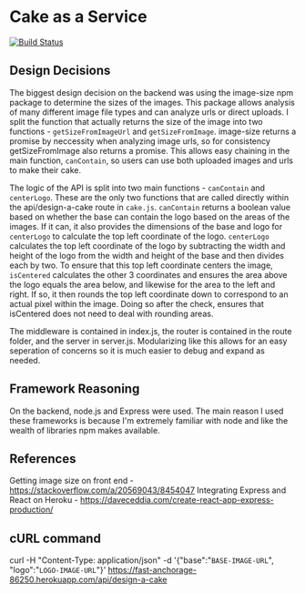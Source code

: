# Cake as a Service
[![Build Status](https://travis-ci.org/mattpeebles/CakeAsAService.svg?branch=master)](https://travis-ci.org/mattpeebles/CakeAsAService)

## Design Decisions
The biggest design decision on the backend was using the image-size npm package to determine the sizes of the images. This package allows analysis of many different image file types and can analyze urls or direct uploads.
	I split the function that actually returns the size of the image into two functions - `getSizeFromImageUrl` and `getSizeFromImage`. image-size returns a promise by neccessity when analyzing image urls, so for consistency getSizeFromImage also returns a promise. This allows easy chaining in the main function, `canContain`, so users can use both uploaded images and urls to make their cake.

The logic of the API is split into two main functions - `canContain` and `centerLogo`. These are the only two functions that are called directly within the api/design-a-cake route in `cake.js`.
	`canContain` returns a boolean value based on whether the base can contain the logo based on the areas of the images. If it can, it also provides the dimensions of the base and logo for `centerLogo` to calculate the top left coordinate of the logo.
	`centerLogo` calculates the top left coordinate of the logo by subtracting the width and height of the logo from the width and height of the base and then divides each by two. To ensure that this top left coordinate centers the image, `isCentered` calculates the other 3 coordinates and ensures the area above the logo equals the area below, and likewise for the area to the left and right. If so,
	it then rounds the top left coordinate down to correspond to an actual pixel within the image. Doing so after the check, ensures that isCentered does not need to deal with rounding areas. 

The middleware is contained in index.js, the router is contained in the route folder, and the server in server.js. Modularizing like this allows for an easy seperation of concerns so it is much easier to debug and expand as needed.



## Framework Reasoning
On the backend, node.js and Express were used. The main reason I used these frameworks is because I'm extremely familiar with node and like the wealth of libraries npm makes available.

## References
Getting image size on front end - https://stackoverflow.com/a/20569043/8454047
Integrating Express and React on Heroku - https://daveceddia.com/create-react-app-express-production/


## cURL command
curl -H "Content-Type: application/json" -d '{"base":"`BASE-IMAGE-URL`", "logo":"`LOGO-IMAGE-URL`"}' https://fast-anchorage-86250.herokuapp.com/api/design-a-cake